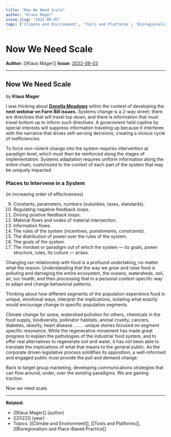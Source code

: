 ```yaml
---
title: "Now We Need Scale"
author: "Klaus Mager"
issue_slug: "2022-08-03"
tags: ['Climate and Environment', 'Tools and Platforms', 'Bioregionalism and Place-Based Practice']
---
```


# Now We Need Scale

**Author:** [[Klaus Mager]]
**Issue:** [2022-08-03](https://plex.collectivesensecommons.org/2022-08-03/)

---

## Now We Need Scale
by **Klaus Mager**

I was thinking about [**Donella Meadows**](https://en.wikipedia.org/wiki/Donella_Meadows) within the context of developing the **next webinar on Farm Bill issues.** Systems change is a 2-way street; there are directives that will travel top down, and there is information that must travel bottom up to inform such directives. A government held captive by special interests will suppress information traveling up because it interferes with the narrative that drives self-serving decisions, creating a vicious cycle of inefficiencies.

To force non-violent change into the system requires intervention at paradigm level, which must then be reinforced along the stages of implementation. Systems adaptation requires uniform information along the entire chain, customized to the context of each part of the system that may be uniquely impacted. 

### Places to Intervene in a System
(in increasing order of effectiveness)

9. Constants, parameters, numbers (subsidies, taxes, standards).
8. Regulating negative feedback loops.
7. Driving positive feedback loops.
6. Material flows and nodes of material intersection.
5. Information flows.
4. The rules of the system (incentives, punishments, constraints).
3. The distribution of power over the rules of the system.
2. The goals of the system.
1. The mindset or paradigm out of which the system — its goals, power structure, rules, its culture — arises.

Changing our relationship with food is a profound undertaking, no matter what the reason. Understanding that the way we grow and raise food is polluting and damaging the entire ecosystem, the oceans, watersheds, soil, air, our health, and then processing that in a personal context-specific way to adapt and change behavioral patterns.

Thinking about how different segments of the population experience food in unique, emotional ways, interpret the implications, isolating what exactly would encourage change in specific population segments.

Climate change for some, watershed pollution for others, chemicals in the food supply, biodiversity, pollinator habitats, animal cruelty, cancers, diabetes, obesity, heart disease ........ unique stories focused on segment specific resonance. 
While the regenerative movement has made great progress to explain the pathologies of the industrial food system, and to offer real alternatives to regenerate soil and water, it has not been able to translate the implications of what that means to the general public. As the corporate driven legislative process solidifies its opposition, a well-informed and engaged public must provide the pull and demand change.

Back to target group marketing, developing communications strategies that can flow around, under, over the existing paradigms. We are gaining traction.

Now we need scale.

---

**Related:**
- [[Klaus Mager]] (author)
- [[2022]] (year)
- Topics: [[Climate and Environment]], [[Tools and Platforms]], [[Bioregionalism and Place-Based Practice]]

